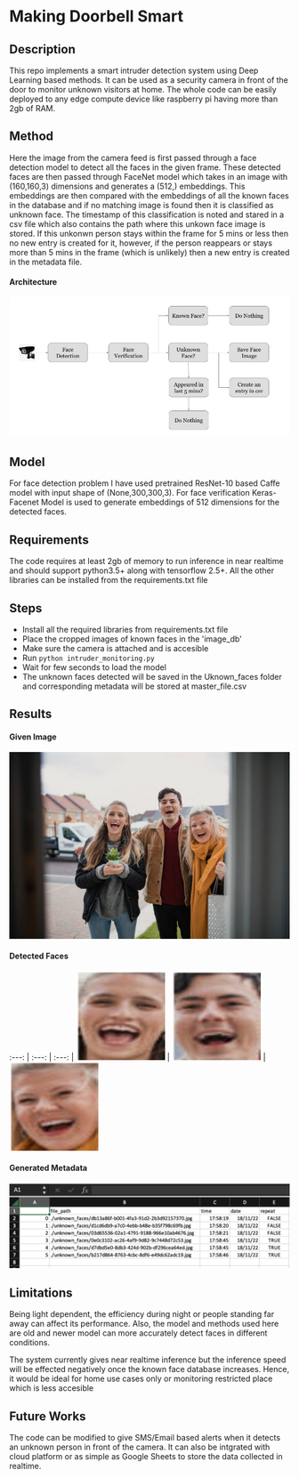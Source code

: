 # Making Doorbell Smart

## Description

This repo implements a smart intruder detection system using Deep Learning based methods. It can be used as a security camera in front of the door to monitor unknown visitors at home. The whole code can be easily deployed to any edge compute device like raspberry pi having more than 2gb of RAM.

## Method

Here the image from the camera feed is first passed through a face detection model to detect all the faces in the given frame. These detected faces are then passed through FaceNet model which takes in an image with (160,160,3) dimensions and generates a (512,) embeddings. This embeddings are then compared with the embeddings of all the known faces in the database and if no matching image is found then it is classified as unknown face. The timestamp of this classification is noted and stared in a csv file which also contains the path where this unkown face image is stored. If this unkonwn person stays within the frame for 5 mins or less then no new entry is created for it, however, if the person reappears or stays more than 5 mins in the frame (which is unlikely) then a new entry is created in the metadata file.

#### Architecture
![](https://github.com/Ayush-Mi/Making-Doorbell-Smart/blob/main/img/Architecture.jpeg)

## Model

For face detection problem I have used pretrained ResNet-10 based Caffe model with input shape of (None,300,300,3). 
For face verification Keras-Facenet Model is used to generate embeddings of 512 dimensions for the detected faces.


## Requirements
The code requires at least 2gb of memory to run inference in near realtime and should support python3.5+ along with tensorflow 2.5+. All the other libraries can be installed from the requirements.txt file

## Steps
- Install all the required libraries from requirements.txt file
- Place the cropped images of known faces in the 'image_db'
- Make sure the camera is attached and is accesible
- Run `python intruder_monitoring.py`
- Wait for few seconds to load the model
- The unknown faces detected will be saved in the Uknown_faces folder and corresponding metadata will be stored at master_file.csv

## Results

#### Given Image
![](https://github.com/Ayush-Mi/Making-Doorbell-Smart/blob/main/img/test_1.jpg)

#### Detected Faces

:---: | :---: | :---: |
![](https://github.com/Ayush-Mi/Making-Doorbell-Smart/blob/main/unknown_faces/03d65536-02a1-4791-9188-966e10ab4676.jpg) | ![](https://github.com/Ayush-Mi/Making-Doorbell-Smart/blob/main/unknown_faces/d1cd6db9-a7c0-4ebb-b48e-b35f798c69fb.jpg) | ![](https://github.com/Ayush-Mi/Making-Doorbell-Smart/blob/main/unknown_faces/db13a86f-b001-4fa3-91d2-2b3d92157370.jpg)

#### Generated Metadata
![](https://github.com/Ayush-Mi/Making-Doorbell-Smart/blob/main/img/master_sheet.png)

## Limitations
Being light dependent, the efficiency during night or people standing far away can affect its performance. Also, the model and methods used here are old and newer model can more accurately detect faces in different conditions.

The system currently gives near realtime inference but the inference speed will be effected negatively once the known face database increases. Hence, it would be ideal for home use cases only or monitoring restricted place which is less accesible

## Future Works
The code can be modified to give SMS/Email based alerts when it detects an unknown person in front of the camera. It can also be intgrated with cloud platform or as simple as Google Sheets to store the data collected in realtime.
